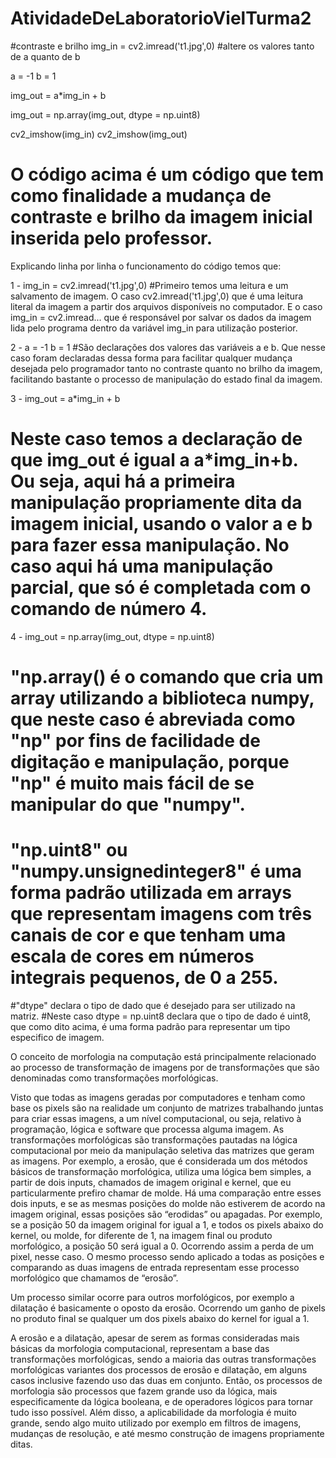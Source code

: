# AtividadeDeLaboratorioVielTurma2


#contraste e brilho
img_in = cv2.imread('t1.jpg',0)
#altere os valores tanto de a quanto de b

a = -1 
b = 1

img_out = a*img_in + b

img_out = np.array(img_out, dtype = np.uint8)

cv2_imshow(img_in)
cv2_imshow(img_out)

# O código acima é um código que tem como finalidade a mudança de contraste e brilho da imagem inicial inserida pelo professor.
Explicando linha por linha o funcionamento do código temos que:

1 - img_in = cv2.imread('t1.jpg',0) 
#Primeiro temos uma leitura e um salvamento de imagem. O caso cv2.imread('t1.jpg',0) que é uma leitura literal da imagem a partir dos arquivos disponíveis no computador. E o caso img_in = cv2.imread... que é responsável por salvar os dados da imagem lida pelo programa dentro da variável img_in para utilização posterior.

2 - a = -1
    b =  1
#São declarações dos valores das variáveis a e b. Que nesse caso foram declaradas dessa forma para facilitar qualquer mudança desejada pelo programador tanto no contraste quanto no brilho da imagem, facilitando bastante o processo de manipulação do estado final da imagem.
    
3 - img_out = a*img_in + b
# Neste caso temos a declaração de que img_out é igual a a*img_in+b. Ou seja, aqui há a primeira manipulação propriamente dita da imagem inicial, usando o valor a e b para fazer essa manipulação. No caso aqui há uma manipulação parcial, que só é completada com o comando de número 4.

4 - img_out = np.array(img_out, dtype = np.uint8)
# "np.array() é o comando que cria um array utilizando a biblioteca numpy, que neste caso é abreviada como "np" por fins de facilidade de digitação e manipulação, porque "np" é muito mais fácil de se manipular do que "numpy".
# "np.uint8" ou "numpy.unsignedinteger8" é uma forma padrão utilizada em arrays que representam imagens com três canais de cor e que tenham uma escala de cores em números integrais pequenos, de 0 a 255.
#"dtype" declara o tipo de dado que é desejado para ser utilizado na matriz. 
#Neste caso dtype = np.uint8 declara que o tipo de dado é uint8, que como dito acima, é uma forma padrão para representar um tipo especifico de imagem.















O conceito de morfologia na computação está principalmente relacionado ao processo de transformação de imagens por de transformações que são denominadas como transformações morfológicas.

Visto que todas as imagens geradas por computadores e tenham como base os pixels são na realidade um conjunto de matrizes trabalhando juntas para criar essas imagens, a um nível computacional, ou seja, relativo à programação, lógica e software que processa alguma imagem. As transformações morfológicas são transformações pautadas na lógica computacional por meio da manipulação seletiva das matrizes que geram as imagens. Por exemplo, a erosão, que é considerada um dos métodos básicos de transformação morfológica, utiliza uma lógica bem simples, a partir de dois inputs, chamados de imagem original e kernel, que eu particularmente prefiro chamar de molde. Há uma comparação entre esses dois inputs, e se as mesmas posições do molde não estiverem de acordo na imagem original, essas posições são “erodidas” ou apagadas. Por exemplo, se a posição 50 da imagem original for igual a 1,  e todos os pixels abaixo do kernel, ou molde, for diferente de 1, na imagem final ou produto morfológico,  a posição 50 será igual a 0. Ocorrendo assim a perda de um pixel, nesse caso. O mesmo processo sendo aplicado a todas as posições e comparando as duas imagens de entrada representam esse processo morfológico que chamamos de “erosão”.

Um processo similar ocorre para outros morfológicos, por exemplo a dilatação é basicamente o oposto da erosão. Ocorrendo um ganho de pixels no produto final se qualquer um dos pixels abaixo do kernel for igual a 1. 

A erosão e a dilatação, apesar de serem as formas consideradas mais básicas da morfologia computacional, representam a base das transformações morfológicas, sendo a maioria das outras transformações morfológicas variantes dos processos de erosão e dilatação, em alguns casos inclusive fazendo uso das duas em conjunto.
Então, os processos de morfologia são processos que fazem grande uso da lógica, mais especificamente da lógica booleana, e de operadores lógicos para tornar tudo isso possível. Além disso, a aplicabilidade da morfologia é muito grande, sendo algo muito utilizado por exemplo em filtros de imagens, mudanças de resolução, e até mesmo construção de imagens propriamente ditas. 




